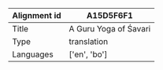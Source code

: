 |Alignment id | A15D5F6F1
| --- | --- 
|Title | A Guru Yoga of Śavari 
|Type | translation
|Languages | ['en', 'bo']